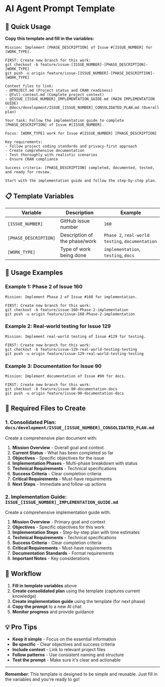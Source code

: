 # AI Agent Prompt Template

## 🎯 **Quick Usage**

**Copy this template and fill in the variables:**

```
Mission: Implement [PHASE_DESCRIPTION] of Issue #[ISSUE_NUMBER] for [WORK_TYPE].

FIRST: Create new branch for this work:
git checkout -b feature/issue-[ISSUE_NUMBER]-[PHASE_DESCRIPTION]-[WORK_TYPE]
git push -u origin feature/issue-[ISSUE_NUMBER]-[PHASE_DESCRIPTION]-[WORK_TYPE]

Context files to link:
- @PROJECT.md (Project status and CRAN readiness)
- @full-context.md (Complete project context)
- @ISSUE_[ISSUE_NUMBER]_IMPLEMENTATION_GUIDE.md (MAIN IMPLEMENTATION GUIDE)
- @docs/development/ISSUE_[ISSUE_NUMBER]_CONSOLIDATED_PLAN.md (Overall plan)

Your task: Follow the implementation guide to complete [PHASE_DESCRIPTION] of Issue #[ISSUE_NUMBER].

Focus: [WORK_TYPE] work for Issue #[ISSUE_NUMBER] [PHASE_DESCRIPTION]

Key requirements:
- Follow project coding standards and privacy-first approach
- Create comprehensive documentation
- Test thoroughly with realistic scenarios
- Ensure CRAN compliance

Success criteria: [PHASE_DESCRIPTION] completed, documented, tested, and ready for review.

Start with the implementation guide and follow the step-by-step plan.
```

## 📋 **Template Variables**

| Variable | Description | Example |
|----------|-------------|---------|
| `[ISSUE_NUMBER]` | GitHub issue number | `160` |
| `[PHASE_DESCRIPTION]` | Description of the phase/work | `Phase 2`, `real-world testing`, `documentation` |
| `[WORK_TYPE]` | Type of work being done | `implementation`, `testing`, `docs` |

## 🚀 **Usage Examples**

### **Example 1: Phase 2 of Issue 160**
```
Mission: Implement Phase 2 of Issue #160 for implementation.

FIRST: Create new branch for this work:
git checkout -b feature/issue-160-Phase-2-implementation
git push -u origin feature/issue-160-Phase-2-implementation
```

### **Example 2: Real-world testing for Issue 129**
```
Mission: Implement real-world testing of Issue #129 for testing.

FIRST: Create new branch for this work:
git checkout -b feature/issue-129-real-world-testing-testing
git push -u origin feature/issue-129-real-world-testing-testing
```

### **Example 3: Documentation for Issue 90**
```
Mission: Implement documentation of Issue #90 for docs.

FIRST: Create new branch for this work:
git checkout -b feature/issue-90-documentation-docs
git push -u origin feature/issue-90-documentation-docs
```

## 📝 **Required Files to Create**

### **1. Consolidated Plan**: `docs/development/ISSUE_[ISSUE_NUMBER]_CONSOLIDATED_PLAN.md`

Create a comprehensive plan document with:

1. **Mission Overview** - Overall goal and context
2. **Current Status** - What has been completed so far
3. **Objectives** - Specific objectives for the issue
4. **Implementation Phases** - Multi-phase breakdown with status
5. **Technical Requirements** - Technical specifications
6. **Success Criteria** - Clear completion criteria
7. **Critical Requirements** - Must-have requirements
8. **Next Steps** - Immediate and follow-up actions

### **2. Implementation Guide**: `ISSUE_[ISSUE_NUMBER]_IMPLEMENTATION_GUIDE.md`

Create a comprehensive implementation guide with:

1. **Mission Overview** - Primary goal and context
2. **Objectives** - Specific objectives for this work
3. **Implementation Steps** - Step-by-step plan with time estimates
4. **Technical Requirements** - Technical specifications
5. **Success Criteria** - Clear completion criteria
6. **Critical Requirements** - Must-have requirements
7. **Documentation Standards** - Format requirements
8. **Important Notes** - Key considerations

## 🎯 **Workflow**

1. **Fill in template variables** above
2. **Create consolidated plan** using the template (captures current knowledge)
3. **Create implementation guide** using the template (for next phase)
4. **Copy the prompt** to a new AI chat
5. **Monitor progress** and provide guidance

## 💡 **Pro Tips**

- **Keep it simple** - Focus on the essential information
- **Be specific** - Clear objectives and success criteria
- **Include context** - Link to relevant project files
- **Follow patterns** - Use consistent naming and structure
- **Test the prompt** - Make sure it's clear and actionable

---

**Remember**: This template is designed to be simple and reusable. Just fill in the variables and you're ready to go!
